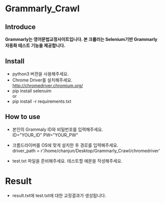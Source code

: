 # Grammarly_Crawl

## Introduce
**Grammarly는 영어문법교정사이트입니다. 본 크롤러는 Selenium기반 Grammarly 자동화 테스트 기능을 제공합니다.**

## Install
- python3 버젼을 사용해주세요.
- Chrome Driver를 설치해주세요.<br>
http://chromedriver.chromium.org/ <br>
- pip install selenuim <br>
or
- pip install -r requirements.txt<br>

## How to use
- 본인의 Grammaly ID와 비밀번호를 입력해주세요.<br>
ID="YOUR_ID"
PW="YOUR_PW"

- 크롬드라이버를 OS에 맞게 설치한 후 경로를 입력해주세요.<br>
driver_path = r'/home/chanjun/Desktop/Grammarly_Crawl/chromedriver'

- test.txt 파일을 준비해주세요. 테스트할 예문을 작성해주세요.

# Result
- result.txt에 test.txt에 대한 교정결과가 생성됩니다.
